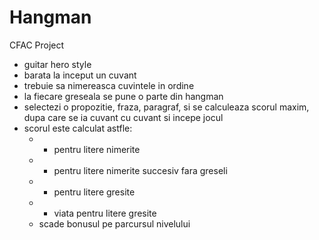 # Hangman
CFAC Project
- guitar hero style
- barata la inceput un cuvant
- trebuie sa nimereasca cuvintele in ordine
- la fiecare greseala se pune o parte din hangman
- selectezi o propozitie, fraza, paragraf, si se calculeaza scorul maxim, dupa care se ia cuvant cu cuvant si incepe jocul
- scorul este calculat astfle:
  - + pentru litere nimerite
  - + pentru litere nimerite succesiv fara greseli
  - - pentru litere gresite
  - - viata pentru litere gresite
  - scade bonusul pe parcursul nivelului
